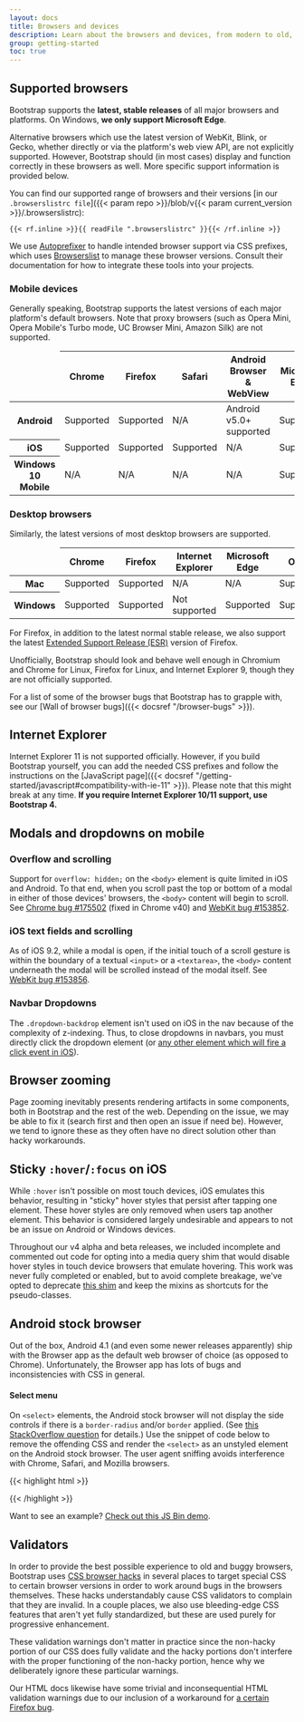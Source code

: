 ```yaml
---
layout: docs
title: Browsers and devices
description: Learn about the browsers and devices, from modern to old, that are supported by Bootstrap, including known quirks and bugs for each.
group: getting-started
toc: true
---
```


## Supported browsers

Bootstrap supports the **latest, stable releases** of all major browsers and platforms. On Windows, **we only support Microsoft Edge**.

Alternative browsers which use the latest version of WebKit, Blink, or Gecko, whether directly or via the platform's web view API, are not explicitly supported. However, Bootstrap should (in most cases) display and function correctly in these browsers as well. More specific support information is provided below.

You can find our supported range of browsers and their versions [in our `.browserslistrc file`]({{< param repo >}}/blob/v{{< param current_version >}}/.browserslistrc):

```text
{{< rf.inline >}}{{ readFile ".browserslistrc" }}{{< /rf.inline >}}
```

We use [Autoprefixer](https://github.com/postcss/autoprefixer) to handle intended browser support via CSS prefixes, which uses [Browserslist](https://github.com/browserslist/browserslist) to manage these browser versions. Consult their documentation for how to integrate these tools into your projects.

### Mobile devices

Generally speaking, Bootstrap supports the latest versions of each major platform's default browsers. Note that proxy browsers (such as Opera Mini, Opera Mobile's Turbo mode, UC Browser Mini, Amazon Silk) are not supported.

<table class="table table-bordered table-striped">
  <thead>
    <tr>
      <td></td>
      <th>Chrome</th>
      <th>Firefox</th>
      <th>Safari</th>
      <th>Android Browser &amp; WebView</th>
      <th>Microsoft Edge</th>
    </tr>
  </thead>
  <tbody>
    <tr>
      <th scope="row">Android</th>
      <td class="text-success">Supported</td>
      <td class="text-success">Supported</td>
      <td class="text-muted">N/A</td>
      <td class="text-success">Android v5.0+ supported</td>
      <td class="text-success">Supported</td>
    </tr>
    <tr>
      <th scope="row">iOS</th>
      <td class="text-success">Supported</td>
      <td class="text-success">Supported</td>
      <td class="text-success">Supported</td>
      <td class="text-muted">N/A</td>
      <td class="text-success">Supported</td>
    </tr>
    <tr>
      <th scope="row">Windows 10 Mobile</th>
      <td class="text-muted">N/A</td>
      <td class="text-muted">N/A</td>
      <td class="text-muted">N/A</td>
      <td class="text-muted">N/A</td>
      <td class="text-success">Supported</td>
    </tr>
  </tbody>
</table>

### Desktop browsers

Similarly, the latest versions of most desktop browsers are supported.

<table class="table table-bordered table-striped">
  <thead>
    <tr>
      <td></td>
      <th>Chrome</th>
      <th>Firefox</th>
      <th>Internet Explorer</th>
      <th>Microsoft Edge</th>
      <th>Opera</th>
      <th>Safari</th>
    </tr>
  </thead>
  <tbody>
    <tr>
      <th scope="row">Mac</th>
      <td class="text-success">Supported</td>
      <td class="text-success">Supported</td>
      <td class="text-muted">N/A</td>
      <td class="text-muted">N/A</td>
      <td class="text-success">Supported</td>
      <td class="text-success">Supported</td>
    </tr>
    <tr>
      <th scope="row">Windows</th>
      <td class="text-success">Supported</td>
      <td class="text-success">Supported</td>
      <td class="text-danger">Not supported</td>
      <td class="text-success">Supported</td>
      <td class="text-success">Supported</td>
      <td class="text-danger">Not supported</td>
    </tr>
  </tbody>
</table>

For Firefox, in addition to the latest normal stable release, we also support the latest [Extended Support Release (ESR)](https://www.mozilla.org/en-US/firefox/organizations/#faq) version of Firefox.

Unofficially, Bootstrap should look and behave well enough in Chromium and Chrome for Linux, Firefox for Linux, and Internet Explorer 9, though they are not officially supported.

For a list of some of the browser bugs that Bootstrap has to grapple with, see our [Wall of browser bugs]({{< docsref "/browser-bugs" >}}).

## Internet Explorer

Internet Explorer 11 is not supported officially. However, if you build Bootstrap yourself, you can add the needed CSS prefixes and follow the instructions on the [JavaScript page]({{< docsref "/getting-started/javascript#compatibility-with-ie-11" >}}). Please note that this might break at any time. **If you require Internet Explorer 10/11 support, use Bootstrap 4.**

## Modals and dropdowns on mobile

### Overflow and scrolling

Support for `overflow: hidden;` on the `<body>` element is quite limited in iOS and Android. To that end, when you scroll past the top or bottom of a modal in either of those devices' browsers, the `<body>` content will begin to scroll. See [Chrome bug #175502](https://bugs.chromium.org/p/chromium/issues/detail?id=175502) (fixed in Chrome v40) and [WebKit bug #153852](https://bugs.webkit.org/show_bug.cgi?id=153852).

### iOS text fields and scrolling

As of iOS 9.2, while a modal is open, if the initial touch of a scroll gesture is within the boundary of a textual `<input>` or a `<textarea>`, the `<body>` content underneath the modal will be scrolled instead of the modal itself. See [WebKit bug #153856](https://bugs.webkit.org/show_bug.cgi?id=153856).

### Navbar Dropdowns

The `.dropdown-backdrop` element isn't used on iOS in the nav because of the complexity of z-indexing. Thus, to close dropdowns in navbars, you must directly click the dropdown element (or [any other element which will fire a click event in iOS](https://developer.mozilla.org/en-US/docs/Web/Events/click#Safari_Mobile)).

## Browser zooming

Page zooming inevitably presents rendering artifacts in some components, both in Bootstrap and the rest of the web. Depending on the issue, we may be able to fix it (search first and then open an issue if need be). However, we tend to ignore these as they often have no direct solution other than hacky workarounds.

## Sticky `:hover`/`:focus` on iOS

While `:hover` isn't possible on most touch devices, iOS emulates this behavior, resulting in "sticky" hover styles that persist after tapping one element. These hover styles are only removed when users tap another element. This behavior is considered largely undesirable and appears to not be an issue on Android or Windows devices.

Throughout our v4 alpha and beta releases, we included incomplete and commented out code for opting into a media query shim that would disable hover styles in touch device browsers that emulate hovering. This work was never fully completed or enabled, but to avoid complete breakage, we've opted to deprecate [this shim](https://github.com/twbs/mq4-hover-shim) and keep the mixins as shortcuts for the pseudo-classes.

## Android stock browser

Out of the box, Android 4.1 (and even some newer releases apparently) ship with the Browser app as the default web browser of choice (as opposed to Chrome). Unfortunately, the Browser app has lots of bugs and inconsistencies with CSS in general.

#### Select menu

On `<select>` elements, the Android stock browser will not display the side controls if there is a `border-radius` and/or `border` applied. (See [this StackOverflow question](https://stackoverflow.com/questions/14744437/html-select-box-not-showing-drop-down-arrow-on-android-version-4-0-when-set-with) for details.) Use the snippet of code below to remove the offending CSS and render the `<select>` as an unstyled element on the Android stock browser. The user agent sniffing avoids interference with Chrome, Safari, and Mozilla browsers.

{{< highlight html >}}
<script>
$(function () {
  var nua = navigator.userAgent
  var isAndroid = (nua.indexOf('Mozilla/5.0') > -1 && nua.indexOf('Android ') > -1 && nua.indexOf('AppleWebKit') > -1 && nua.indexOf('Chrome') === -1)
  if (isAndroid) {
    $('select.form-control').removeClass('form-control').css('width', '100%')
  }
})
</script>
{{< /highlight >}}

Want to see an example? [Check out this JS Bin demo](http://jsbin.com/OyaqoDO/2).

## Validators

In order to provide the best possible experience to old and buggy browsers, Bootstrap uses [CSS browser hacks](http://browserhacks.com/) in several places to target special CSS to certain browser versions in order to work around bugs in the browsers themselves. These hacks understandably cause CSS validators to complain that they are invalid. In a couple places, we also use bleeding-edge CSS features that aren't yet fully standardized, but these are used purely for progressive enhancement.

These validation warnings don't matter in practice since the non-hacky portion of our CSS does fully validate and the hacky portions don't interfere with the proper functioning of the non-hacky portion, hence why we deliberately ignore these particular warnings.

Our HTML docs likewise have some trivial and inconsequential HTML validation warnings due to our inclusion of a workaround for [a certain Firefox bug](https://bugzilla.mozilla.org/show_bug.cgi?id=654072).

